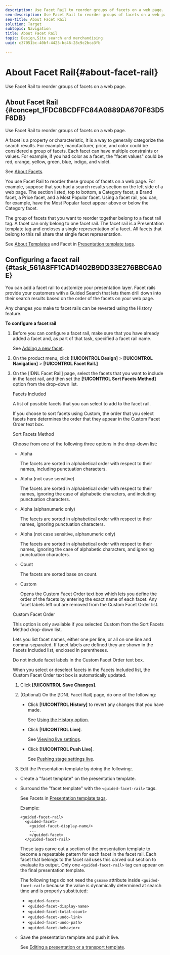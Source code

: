 ```yaml
---
description: Use Facet Rail to reorder groups of facets on a web page.
seo-description: Use Facet Rail to reorder groups of facets on a web page.
seo-title: About Facet Rail
solution: Target
subtopic: Navigation
title: About Facet Rail
topic: Design,Site search and merchandising
uuid: c37051bc-40bf-4425-bc46-28c9c2bca3fb

---
```


# About Facet Rail{#about-facet-rail}

Use Facet Rail to reorder groups of facets on a web page.

## About Facet Rail {#concept_1FDC8BCDFFC84A0889DA670F63D5F6DB}

Use Facet Rail to reorder groups of facets on a web page. 

A facet is a property or characteristic, It is a way to generally categorize the search results. For example, manufacturer, price, and color could be considered a group of facets. Each facet can have multiple constraints or values. For example, if you had color as a facet, the "facet values" could be red, orange, yellow, green, blue, indigo, and violet.

See [About Facets](../c-about-design-menu/c-about-facets.md#concept_FA912B3B41EE493DB2F492D188457FF5).

You use Facet Rail to reorder these groups of facets on a web page. For example, suppose that you had a search results section on the left side of a web page. The section listed, top to bottom, a Category facet, a Brand facet, a Price facet, and a Most Popular facet. Using a facet rail, you can, for example, have the Most Popular facet appear above or below the Category facet.

The group of facets that you want to reorder together belong to a facet rail tag. A facet can only belong to one facet rail. The facet rail is a Presentation template tag and encloses a single representation of a facet. All facets that belong to this rail share that single facet representation.

See [About Templates](../c-about-design-menu/c-about-templates.md#concept_06EB481B14864E18A8AE2BCD1D6EF0B5) and Facet in [Presentation template tags](../c-appendices/c-templates.md#reference_F1BBF616BCEC4AD7B2548ECD3CA74C64). 

## Configuring a facet rail {#task_561A8FF1CAD1402B9DD33E276BBC6A0E}

You can add a facet rail to customize your presentation layer. Facet rails provide your customers with a Guided Search that lets them drill down into their search results based on the order of the facets on your web page.

<!-- 

t_configuring_facet_rail.xml

 -->

Any changes you make to facet rails can be reverted using the History feature.

**To configure a facet rail** 

1. Before you can configure a facet rail, make sure that you have already added a facet and, as part of that task, specified a facet rail name.

   See [Adding a new facet](../c-about-design-menu/c-about-facets.md#task_FC07BFFA62CA4B718D6CBF4F2855C89B). 
1. On the product menu, click **[!UICONTROL Design]** > **[!UICONTROL Navigation]** > **[!UICONTROL Facet Rail.]**
1. On the [!DNL Facet Rail] page, select the facets that you want to include in the facet rail, and then set the **[!UICONTROL Sort Facets Method]** option from the drop-down list.

   <!-- 

r_facet_rail_options.xml

 -->

<table id="table_F1912CBB3ACE418B9763DF7A480AF4E3"> 
 <thead> 
  <tr> 
   <th colname="col1" class="entry"> <p>Feature/Option </p> </th> 
   <th colname="col2" class="entry"> <p>Description </p> </th> 
  </tr> 
 </thead>
 <tbody> 
  <tr> 
   <td colname="col1"> <p>Facet Rail Name </p> </td> 
   <td colname="col2"> <p>Identifies the name of the facet rail. </p> <p>You create the name of the facet rail at the time you add the facet. </p> <p>See <a href="../c-about-design-menu/c-about-facets.md#task_FC07BFFA62CA4B718D6CBF4F2855C89B" format="dita" scope="local"> Adding a new facet</a> </p> 
    <!--<p>To change the name of a facet rail, edit the facet. </p> <p>See <xref href="t_Editing_a_facet.xml#task_457EDC49983F4F7781873703AF574DA5" format="dita" scope="local">Editing a facet</xref>. </p>--> </td> 
  </tr> 
  <tr> 
   <td colname="col1"> <p>Facets Included </p> </td> 
   <td colname="col2"> <p>A list of possible facets that you can select to add to the facet rail. </p> <p>If you choose to sort facets using <span class="uicontrol"> Custom</span>, the order that you select facets here determines the order that they appear in the <span class="uicontrol"> Custom Facet Order</span> text box. </p> </td> 
  </tr> 
  <tr> 
   <td colname="col1"> <p>Sort Facets Method </p> </td> 
   <td colname="col2"> <p>Choose from one of the following three options in the drop-down list: </p> <p> 
     <ul id="ul_DD398ADCE9814CC0B4FDDDEED580F038"> 
      <li id="li_3BEA6E7D8BA247BCB5624EEBF78851EB"> <span class="uicontrol"> Alpha</span> <p>The facets are sorted in alphabetical order with respect to their names, including punctuation characters. </p> </li> 
      <li id="li_3BEA6E7D8BA247BCB5624EEBF78851EC"> <span class="uicontrol"> Alpha (not case sensitive)</span> <p>The facets are sorted in alphabetical order with respect to their names, ignoring the case of alphabetic characters, and including punctuation characters. </p> </li> 
      <li id="li_3BEA6E7D8BA247BCB5624EEBF78851ED"> <span class="uicontrol"> Alpha (alphanumeric only)</span> <p>The facets are sorted in alphabetical order with respect to their names, ignoring punctuation characters. </p> </li> 
      <li id="li_3BEA6E7D8BA247BCB5624EEBF78851EE"> <span class="uicontrol"> Alpha (not case sensitive, alphanumeric only)</span> <p>The facets are sorted in alphabetical order with respect to their names, ignoring the case of alphabetic characters, and ignoring punctuation characters. </p> </li> 
      <li id="li_6B71E95A671A4BEC8C701E6E63ED44DE"> <span class="uicontrol"> Count</span> <p>The facets are sorted base on count. </p> </li> 
      <li id="li_A8DBEB6D9D4B40799A606ACE8AE63A03"> <span class="uicontrol"> Custom</span> <p>Opens the <span class="uicontrol"> Custom Facet Order</span> text box which lets you define the order of the facets by entering the exact name of each facet. Any facet labels left out are removed from the <span class="uicontrol"> Custom Facet Order</span> list. </p> </li> 
     </ul> </p> </td> 
  </tr> 
  <tr> 
   <td colname="col1"> <p>Custom Facet Order </p> </td> 
   <td colname="col2"> <p>This option is only available if you selected <span class="uicontrol"> Custom</span> from the <span class="uicontrol"> Sort Facets Method</span> drop-down list. </p> <p>Lets you list facet names, either one per line, or all on one line and comma-separated. If facet labels are defined they are shown in the <span class="uicontrol"> Facets Included</span> list, enclosed in parentheses. </p> <p>Do not include facet labels in the <span class="uicontrol"> Custom Facet Order</span> text box. </p> <p>When you select or deselect facets in the <span class="uicontrol"> Facets Included</span> list, the <span class="uicontrol"> Custom Facet Order</span> text box is automatically updated. </p> </td> 
  </tr> 
 </tbody> 
</table>

1. Click **[!UICONTROL Save Changes]**.
1. (Optional) On the [!DNL Facet Rail] page, do one of the following:

    * Click **[!UICONTROL History]** to revert any changes that you have made.

      See [Using the History option](../t-using-the-history-option.md#task_70DD3F87A67242BBBD2CB27156F43002). 
    
    * Click **[!UICONTROL Live]**.

      See [Viewing live settings](../c-about-staging.md#task_401A0EBDB5DB4D4CA933CBA7BECDC10F). 
    
    * Click **[!UICONTROL Push Live]**.

      See [Pushing stage settings live](../c-about-staging.md#task_44306783B4C0408AAA58B471DAF2D9A4).

1. Edit the Presentation template by doing the following:.

* Create a "facet template" on the presentation template. 
* Surround the "facet template" with the `<guided-facet-rail>` tags.

  See Facets in [Presentation template tags](../c-appendices/c-templates.md#reference_F1BBF616BCEC4AD7B2548ECD3CA74C64).

  Example:

  ```
  <guided-facet-rail>
    <guided-facet>
      <guided-facet-display-name/>
      ...
      </guided-facet>
    </guided-facet-rail>
  ```

  These tags carve out a section of the presentation template to become a repeatable pattern for each facet in the facet rail. Each facet that belongs to the facet rail uses this carved out section to evaluate its output. Only one `<guided-facet-rail>` tag can appear on the final presentation template.

  The following tags do not need the `gsname` attribute inside `<guided-facet-rail>` because the value is dynamically determined at search time and is properly substituted:

    * `<guided-facet>` 
    * `<guided-facet-display-name>` 
    * `<guided-facet-total-count>` 
    * `<guided-facet-undo-link>` 
    * `<guided-facet-undo-path>` 
    * `<guided-facet-behavior>`

* Save the presentation template and push it live.

   See [Editing a presentation or a transport template](../c-about-design-menu/c-about-templates.md#task_800E0E2265C34C028C92FEB5A1243EC3). 

